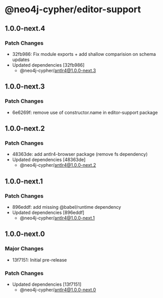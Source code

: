 # @neo4j-cypher/editor-support

## 1.0.0-next.4

### Patch Changes

- 32fb986: Fix module exports + add shallow comparision on schema updates
- Updated dependencies [32fb986]
  - @neo4j-cypher/antlr4@1.0.0-next.3

## 1.0.0-next.3

### Patch Changes

- 6e6269f: remove use of constructor.name in editor-support package

## 1.0.0-next.2

### Patch Changes

- 48363de: add antlr4-browser package (remove fs dependency)
- Updated dependencies [48363de]
  - @neo4j-cypher/antlr4@1.0.0-next.2

## 1.0.0-next.1

### Patch Changes

- 896eddf: add missing @babel/runtime dependency
- Updated dependencies [896eddf]
  - @neo4j-cypher/antlr4@1.0.0-next.1

## 1.0.0-next.0

### Major Changes

- 13f7151: Initial pre-release

### Patch Changes

- Updated dependencies [13f7151]
  - @neo4j-cypher/antlr4@1.0.0-next.0
